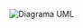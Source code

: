 ![Diagrama UML](https://img.plantuml.biz/plantuml/png/XPEnReCm48RtIBo3HqU58HbH54N9saeHwHPbk82JMZ8sEfieRTLthmFOW4jR5kFZk_-Ey--DDe2cBaKqYsQv0At9jhvS6Ev16X02o6Sq8_P92CZyJQM4I-CZmem35uIIBPhGyNGyZSBB8FmK5AAzVjmhpnqCkQb1y0_0FRypGHjDBncJUvVvtgqt40fRYPJS52-yK2Lu3dYeAuQLqZpdIhwoib88WkgfQ4ecOQ_xrSzk4kn7c2lR5DDRqBRrWq4kh_sKkeyxLLOrqqRfduY1iu1TowNa1QfLIyGTkNOWigljnvFFN9lL2B5pk5e8i65eKzlL2mVMWjb3Sa0l71wtdI-3lV-FNsJLsJ39slePqxKmKAX_fEVknObCdXSDR1Y71fmFh3Wul8p9Wg6rMA6mFxFpoALfu5hNo32N_ftYBOqk1-dOIy4DJ9BrjB4coM4d3x6DtJVt-ni0)